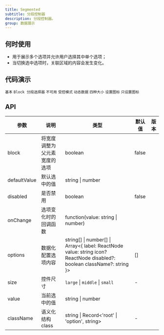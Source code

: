 ```yaml
---
title: Segmented
subtitle: 分段控制器
description: 分段控制器。
group: 数据展示
---
```


## 何时使用

- 用于展示多个选项并允许用户选择其中单个选项；
- 当切换选中选项时，关联区域的内容会发生变化。

## 代码演示

<!-- prettier-ignore -->
<code src="./demo/basic.tsx">基本</code>
<code src="./demo/block.tsx">Block 分段选择器</code>
<code src="./demo/disabled.tsx">不可用</code>
<code src="./demo/controlled.tsx">受控模式</code>
<code src="./demo/dynamic.tsx">动态数据</code>
<code src="./demo/size.tsx">四种大小</code>
<code src="./demo/with-icon.tsx">设置图标</code>
<code src="./demo/icon-only.tsx">只设置图标</code>

## API

| 参数 | 说明 | 类型 | 默认值 | 版本 |
| --- | --- | --- | --- | --- |
| block | 将宽度调整为父元素宽度的选项 | boolean | false |  |
| defaultValue | 默认选中的值 | string \| number |  |  |
| disabled | 是否禁用 | boolean | false |  |
| onChange | 选项变化时的回调函数 | function(value: string \| number) |  |  |
| options | 数据化配置选项内容 | string\[] \| number\[] \| Array<{ label: ReactNode value: string icon? ReactNode disabled?: boolean className?: string }> | [] |  |
| size | 控件尺寸 | `large` \| `middle` \| `small` | - |  |
| value | 当前选中的值 | string \| number |  |  |
| className | 语义化结构 class | string \| Record<'root' \| 'option', string> | - |  |
